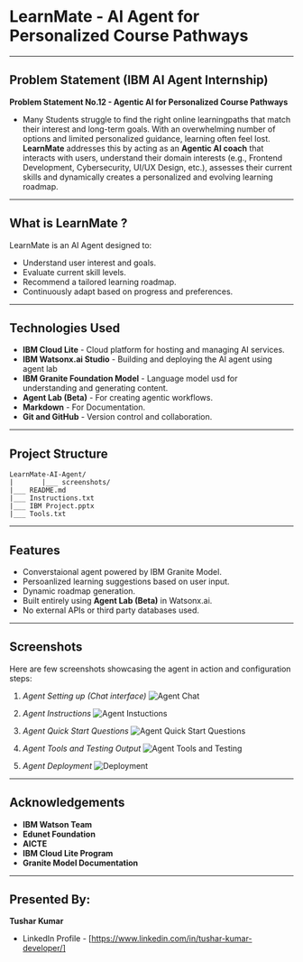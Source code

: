 # LearnMate - AI Agent for Personalized Course Pathways

---

## Problem Statement (IBM AI Agent Internship)

**Problem Statement No.12 - Agentic AI for Personalized Course Pathways**

- Many Students struggle to find the right online learningpaths that match their interest and long-term goals. With an overwhelming number of options and limited personalized guidance, learning often feel lost. **LearnMate** addresses this by acting as an **Agentic AI coach** that interacts with users, understand their domain interests (e.g., Frontend Development, Cybersecurity, UI/UX Design, etc.), assesses their current skills and dynamically creates a personalized and evolving learning roadmap.

---

## What is LearnMate ?

LearnMate is an AI Agent designed to:
- Understand user interest and goals.
- Evaluate current skill levels.
- Recommend a tailored learning roadmap.
- Continuously adapt based on progress and preferences.

---

## Technologies Used

- **IBM Cloud Lite** - Cloud platform for hosting and managing AI services.
- **IBM Watsonx.ai Studio** - Building and deploying the AI agent using agent lab
- **IBM Granite Foundation Model** - Language model usd for understanding and generating content.
- **Agent Lab (Beta)** - For creating agentic workflows.
- **Markdown** - For Documentation.
- **Git and GitHub** - Version control and collaboration.

---

## Project Structure
```
LearnMate-AI-Agent/
|       |___ screenshots/
|___ README.md
|___ Instructions.txt
|___ IBM Project.pptx
|___ Tools.txt
```

---

## Features

- Converstaional agent powered by IBM Granite Model.
- Persoanlized learning suggestions based on user input.
- Dynamic roadmap generation.
- Built entirely using **Agent Lab (Beta)** in Watsonx.ai.
- No external APIs or third party databases used.

---

## Screenshots

Here are few screenshots showcasing the agent in action and configuration steps:

1. *Agent Setting up (Chat interface)*
    ![Agent Chat]('./screenshots/Project-setting-up.png')

2. *Agent Instructions*
    ![Agent Instuctions]('./screenshots/Project-Instructions.png')

3. *Agent Quick Start Questions*
    ![Agent Quick Start Questions]('./screenshots/Project-quick-start-ques.png')

4. *Agent Tools and Testing Output*
    ![Agent Tools and Testing]('./screenshots/Tools-and-Testing.png')

5. *Agent Deployment*
    ![Deployment]('./screenshots/Project-Deployment.png')
---

## Acknowledgements

- **IBM Watson Team**
- **Edunet Foundation**
- **AICTE**
- **IBM Cloud Lite Program**
- **Granite Model Documentation**

---

## Presented By:

**Tushar Kumar**

- LinkedIn Profile - [https://www.linkedin.com/in/tushar-kumar-developer/]